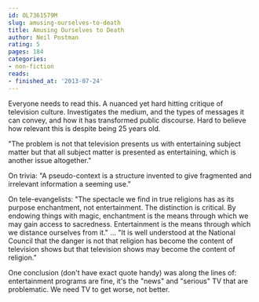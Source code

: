 ```yaml
---
id: OL7361579M
slug: amusing-ourselves-to-death
title: Amusing Ourselves to Death
author: Neil Postman
rating: 5
pages: 184
categories:
- non-fiction
reads:
- finished_at: '2013-07-24'
---
```

Everyone needs to read this. A nuanced yet hard hitting critique of television culture. Investigates the medium, and the types of messages it can convey, and how it has transformed public discourse. Hard to believe how relevant this is despite being 25 years old.

"The problem is not that television presents us with entertaining subject matter but that all subject matter is presented as entertaining, which is another issue altogether."

On trivia: "A pseudo-context is a structure invented to give fragmented and irrelevant information a seeming use."

On tele-evangelists: "The spectacle we find in true religions has as its purpose enchantment, not entertainment. The distinction is critical. By endowing things with magic, enchantment is the means through which we may gain access to sacredness. Entertainment is the means through which we distance ourselves from it." ... "It is well understood at the National Council that the danger is not that religion has become the content of television shows but that television shows may become the content of religion."

One conclusion (don't have exact quote handy) was along the lines of: entertainment programs are fine, it's the "news" and "serious" TV that are problematic. We need TV to get worse, not better.
